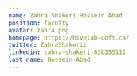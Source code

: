 ```yaml
---
name: Zahra Shakeri Hossein Abad
position: faculty
avatar: zahra.png
homepage: https://hivelab-uoft.ca/
twitter: ZahraShakerii
linkedin: zahra-shakeri-83b355111
last_name: Hossein Abad
---
```

